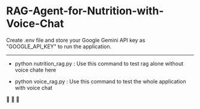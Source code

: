 # RAG-Agent-for-Nutrition-with-Voice-Chat

Create .env file and store your Google Gemini API key as "GOOGLE_API_KEY" to run the application.

___

* python nutrition_rag.py : Use this command to test rag alone without voice chate here

* python voice_rag.py : Use this command to test the whole application with voice chat

🎉 🎉 🎉
